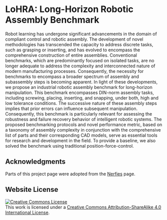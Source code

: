 # LoHRA: Long-Horizon Robotic Assembly Benchmark
Robot learning has undergone significant advancements in the domain of compliant control and robotic assembly.
The development of novel methodologies has transcended the capacity to address discrete tasks, such as grasping or inserting, and has evolved to encompass the comprehensive construction of entire assemblies.
Conventional benchmarks, which are predominantly focused on isolated tasks, are no longer adequate to address the complexity and interconnected nature of modern manufacturing processes. 
Consequently, the necessity for benchmarks to encompass  a broader spectrum of assembly and subassembly steps is becoming apparent.
In light of these developments, we propose an industrial robotic assembly benchmark for long-horizon manipulation. 
This benchmark encompasses DIN-norm assembly tasks, including screwing, placing, inserting, and snapping, under both, high and low tolerance conditions.
The successive nature of these assembly steps implies that prior errors can influence subsequent manipulation.
Consequently, this benchmark is particularly relevant for assessing the robustness and failure recovery behavior of intelligent robotic systems.
The proposed benchmarking protocols and novel performance metric, based on a taxonomy of assembly complexity in conjunction with the comprehensive list of parts and their corresponding CAD models, serve as essential tools for research and development in the field.
To provide a baseline, we also solved the benchmark using traditional position-force-control.

## Acknowledgments
Parts of this project page were adopted from the [Nerfies](https://nerfies.github.io/) page.

## Website License
<a rel="license" href="http://creativecommons.org/licenses/by-sa/4.0/"><img alt="Creative Commons License" style="border-width:0" src="https://i.creativecommons.org/l/by-sa/4.0/88x31.png" /></a><br />This work is licensed under a <a rel="license" href="http://creativecommons.org/licenses/by-sa/4.0/">Creative Commons Attribution-ShareAlike 4.0 International License</a>.
